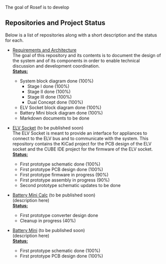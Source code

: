 <!-- include (../_chapters/title.md) -->   

The goal of Rosef is to develop <!-- include (../_chapters/intro.md) -->
  
<!-- include (../_chapters/goals-stages.md) -->   

## Repositories and Project Status
Below is a list of repositories along with a short description and the status for each.  

* [Requirements and Architecture](https://github.com/Rosef-Engineering/requirements-and-architecture)  
The goal of this repository and its contents is to document the design of the system and of its components in order to enable technical discussion and development coordination.  
__<u>Status:</u>__  
    - System block diagram done (100%)  
        * Stage I done (100%)  
        * Stage II done (100%)  
        * Stage III done (100%)  
        * Dual Concept done (100%)  
    - ELV Socket block diagram done (100%)  
    - Battery Mini block diagram done (100%)  
    - Markdown documents to be done  

* [ELV Socket](https://github.com/Rosef-Engineering/ELV_Socket) (to be published soon)  
The ELV Socket is meant to provide an interface for appliances to connect to the ELV bus and to communicate with the system. This repository contains the KiCad project for the PCB design of the ELV socket and the CUBE IDE project for the firmware of the ELV socket.  
__<u>Status:</u>__  
    - First prototype schematic done (100%)  
    - First prototype PCB design done (100%)  
    - First prototype firmware in progress (90%)  
    - First prototype assembly in progress (90%)  
    - Second prototype schematic updates to be done  
    
* [Battery Mini Calc](https://github.com/Rosef-Engineering/Battery-mini_Calc) (to be published soon)  
(description here)  
__<u>Status:</u>__  
    - First prototype converter design done  
    - Cleanup in progress (40%)  
    
* [Battery Mini](https://github.com/Rosef-Engineering/Battery-Mini) (to be published soon)  
(description here)  
__<u>Status:</u>__  
    - First prototype schematic done (100%)  
    - First prototype PCB design done (100%)  


<!-- TODO add repos here -->

<!-- include (../_chapters/how-to-contribute.md) --> 

<!-- include (../_chapters/about-us.md) --> 



